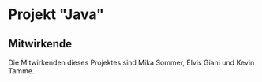 # Projekt "Java"

## Mitwirkende
Die Mitwirkenden dieses Projektes sind Mika Sommer, Elvis Giani und Kevin Tamme.
